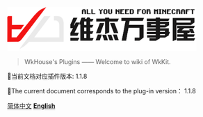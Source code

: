 <!-- _coverpage.md 封面-->

<img src="images/logo.png" alt="Image" height="100px"> 

> WkHouse's Plugins —— Welcome to wiki of WkKit.

📃当前文档对应插件版本: 1.1.8

📃The current document corresponds to the plug-in version： 1.1.8

[简体中文](zh_CN/README.md)
[**English**](en_US/README.md)
